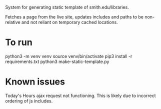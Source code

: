 System for generating static template of smith.edu/libraries.

Fetches a page from the live site, updates includes and paths to be non-relative and not reliant on temporary cached locations.

# To run
python3 -m venv venv
source venv/bin/activate
pip3 install -r requirements.txt
python3 make-static-template.py

# Known issues
Today's Hours ajax request not functioning. This is likely due to incorrect ordering of js includes.

